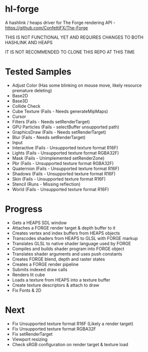 # hl-forge

A hashlink / heaps driver for The Forge rendering API - https://github.com/ConfettiFX/The-Forge

THIS IS NOT FUNCTIONAL YET AND REQUIRES CHANGES TO BOTH HASHLINK AND HEAPS

IT IS NOT RECOMMENDED TO CLONE THIS REPO AT THIS TIME

Tested Samples
==============
- Adjust Color (Has some blinking on mouse move, likely resource premature deleting)
- Base2D
- Base3D
- Collide Check
- Cube Texture (Fails - Needs generateMipMaps)
- Cursor
- Filters (Fails - Needs setRenderTarget)
- GPU Particles (Fails - selectBuffer unsupported path)
- GraphicsDraw (Fails - Needs setRenderTarget)
- Blur (Fails - Needs setRenderTarget)
- Input 
- Interactive (Fails - Unsupported texture format R16F)
- Lights (Fails - Unsupported texture format RGBA32F)
- Mask (Fails - Unimplemented setRenderZone)
- Pbr (Fails - Unsupported texture format RGBA32F)
- Quaternion (Fails - Unsupported texture format R16F)
- Shadows (Fails - Unsupported texture format R16F)
- Skin (Fails - Unsupported texture format R16F)
- Stencil (Runs - Missing reflection)
- World (Fails - Unsupported texture format R16F)

Progress
========
- Gets a HEAPS SDL window
- Attaches a FORGE render target & depth buffer to it
- Creates vertex and index buffers from HEAPS objects
- Transcodes shaders from HEAPS to GLSL with FORGE markup
- Translates GLSL to native shader language used by FORGE
- Compiles and builds shader program into FORGE object
- Translates shader arguments and uses push constants
- Creates FORGE blend, depth and raster states
- Creates a FORGE render pipeline
- Submits indexed draw calls
- Renders lit cube
- Loads a texture from HEAPS into a texture buffer
- Create texture descriptors & attach to draw
- Fix Fonts & 2D

Next
====
- Fix Unsupported texture format R16F (Likely a render target)
- Fix Unsupported texture format RGBA32F
- Fix setRenderTarget
- Viewport resizing
- Check sRGB configuration on render target & texture load